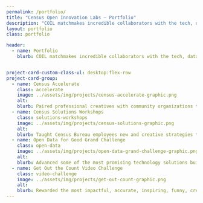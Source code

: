 ```yaml
---
permalink: /portfolio/
title: "Census Open Innovation Labs — Portfolio"
description: "COIL matchmakes incredible collaborators with the tech, data, and funds they need to solve America's biggest challenges."
layout: portfolio
class: portfolio

header:
  - name: Portfolio
    blurb: COIL matchmakes incredible collaborators with the tech, data, and funds they need to solve America's biggest challenges.


project-card-custom-class-ul: desktop:flex-row
project-card-group:
  - name: Census Accelerate
    class: accelerate
    image: ../assets/img/projects/census-accelerate-graphic.png
    alt:
    blurb: Paired professional creatives with community organizations to develop search-optimized digital content to increase 2020 Census response rates.
  - name: Census Solutions Workshops
    class: solutions-workshops
    image: ../assets/img/projects/census-solutions-graphic.png
    alt:
    blurb: Taught Census Bureau employees new and creative strategies to achieve their mission while focusing on the needs of communities they are serving.
  - name: Open Data for Good Grand Challenge
    class: open-data
    image: ../assets/img/projects/open-data-grand-challenge-graphic.png
    alt:
    blurb: Advanced some of the most promising technology solutions built with open data and rewarded exemplary uses of federal open data.
  - name: Get Out the Count Video Challenge
    class: video-challenge
    image: ../assets/img/projects/get-out-count-graphic.png
    alt:
    blurb: Rewarded the most impactful, accurate, inspiring, funny, creative, and culturally relevant videos to educate the masses about the 2020 Census and mobilized communities to respond.
---
```

